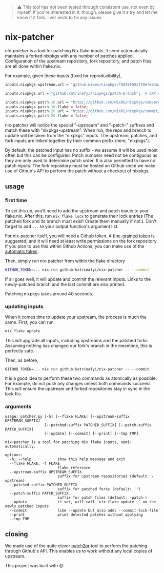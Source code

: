 > ⚠️ This tool has not been tested through consistent use, not even by myself.
> If you're interested in it, though, please give it a try and let me know if it fails.
> I will work to fix any issues.


# nix-patcher

_nix-patcher_ is a tool for patching Nix flake inputs.
It semi-automatically maintains a forked nixpkgs with any number of patches applied.
Configuration of the upstream repository, fork repository, and patch files are all done
within flake.nix.

For example, given these inputs (fixed for reproducibility),
```nix
inputs.nixpkgs-upstream.url = "github:nixos/nixpkgs/f9d39fb9aff0efee4a3d5f4a6d7c17701d38a1d8";

inputs.nixpkgs.url = "github:katrinafyi/nixpkgs/patch-branch";  # XXX change me!

inputs.nixpkgs-patch-10.url = "https://github.com/NixOS/nixpkgs/compare/ffacc011dffba16ca360028d1f81cae99ff1280f..9a9cf8661391f21f7a44dc4823f815524351c94f.patch";
inputs.nixpkgs-patch-10.flake = false;
inputs.nixpkgs-patch-20.url = "https://github.com/NixOS/nixpkgs/commit/c22a75b70ffe390f4ef3cc3a63eae5fcd5861779.patch";
inputs.nixpkgs-patch-20.flake = false;
```
nix-patcher will notice the special "-upstream" and "-patch-" suffixes and match these with "nixpkgs-upstream".
When run, the repo and branch to update will be taken from the "nixpkgs" inputs.
The upstream, patches, and fork inputs are linked together by their common prefix (here, "nixpkgs").

By default, the patched input has no suffix - we assume it will be used most often but this can be configured.
Patch numbers need not be contiguous as they are only used to determine patch order.
It is also permitted to have no patch inputs.
The fork repository must be hosted on Github since we make use of Github's API to
perform the patch without a checkout of nixpkgs.

## usage

### first time

To set this up, you'll need to add the upstream and patch inputs to your flake.nix.
After this, run `nix flake lock` to generate their lock entries
(The patched fork and its branch must exist! Create them manually if not.).
Don't forget to add `...` to your output function's argument list.

For nix-patcher itself, you will need a Github token.
A [fine-grained token](https://docs.github.com/en/authentication/keeping-your-account-and-data-secure/managing-your-personal-access-tokens#creating-a-fine-grained-personal-access-token)
is suggested, and it will need at least write permissions on the fork repository.
If you plan to use this within Github Actions, you can make use of the
[automatic token](https://docs.github.com/en/actions/security-guides/automatic-token-authentication).

Then, simply run nix-patcher from within the flake directory
```bash
GITHUB_TOKEN=... nix run github:katrinafyi/nix-patcher -- --commit
```
If all goes well, it will update and commit the relevant inputs.
Links to the newly-patched branch and the last commit are also printed.

Patching nixpkgs takes around 40 seconds.

### updating inputs

When it comes time to update your upstream, the process is much the same.
First, you can run
```bash
nix flake update
```
This will upgrade all inputs, including upstreams and the patched forks.
Assuming nothing has changed our fork's branch in the meantime, this is perfectly safe.

Then, as before,
```
GITHUB_TOKEN=... nix run github:katrinafyi/nix-patcher -- --commit
```

It is a good idea to perform these two commands as atomically as possible.
For example, do not push any changes unless both commands succeed.
This will ensure the upstream and forked repositories stay in sync in the lock file.

### arguments

```
usage: patcher.py [-h] [--flake FLAKE] [--upstream-suffix UPSTREAM_SUFFIX]
                  [--patched-suffix PATCHED_SUFFIX] [--patch-suffix PATCH_SUFFIX]
                  [--update] [--commit] [--print] [--tmp TMP]

nix-patcher is a tool for patching Nix flake inputs, semi-automatically.

options:
  -h, --help            show this help message and exit
  --flake FLAKE, -f FLAKE
                        flake reference
  --upstream-suffix UPSTREAM_SUFFIX
                        suffix for upstream repositories (default: -upstream)
  --patched-suffix PATCHED_SUFFIX
                        suffix for patched forks (default: '')
  --patch-suffix PATCH_SUFFIX
                        suffix for patch files (default: -patch-)
  --update              if set, will call `nix flake update _` on the newly patched inputs
  --commit              like --update but also adds --commit-lock-file
  --print               print detected patches without applying
  --tmp TMP
```

## closing

We made use of the quite clever [patch2pr] tool to perform
the patching through Github's API.
This enables us to work without any local copies of upstream.

[patch2pr]: https://github.com/bluekeyes/patch2pr

This project was built with 😠.
